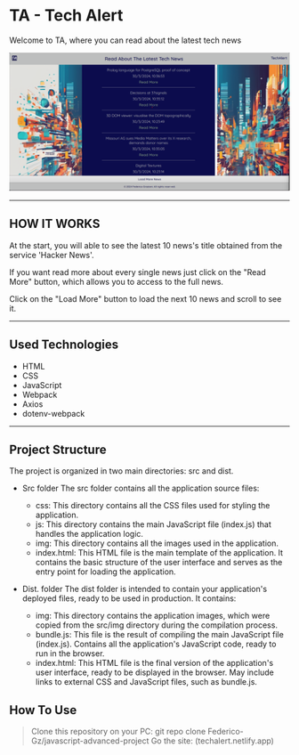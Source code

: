 # TA - Tech Alert

Welcome to TA, where you can read about the latest tech news

![schermata di gioco](src/img/app-screen.png)

---

## HOW IT WORKS

At the start, you will able to see the latest 10 news's title obtained from the service 'Hacker News'.

If you want read more about every single news just click on the "Read More" button, which allows you to access to the full news.

Click on the "Load More" button to load the next 10 news and scroll to see it.

---

## Used Technologies

- HTML
- CSS
- JavaScript
- Webpack
- Axios
- dotenv-webpack

---

## Project Structure

The project is organized in two main directories: src and dist.

- Src folder
    The src folder contains all the application source files:

    - css: This directory contains all the CSS files used for styling the application.
    - js: This directory contains the main JavaScript file (index.js) that handles the application logic.
    - img: This directory contains all the images used in the application.
    - index.html: This HTML file is the main template of the application. It contains the   basic structure of the user interface and serves as the entry point for loading the application.

- Dist. folder
    The dist folder is intended to contain your application's deployed files, ready to be used in production. It contains:

    - img: This directory contains the application images, which were copied from the src/img directory during the compilation process.
    - bundle.js: This file is the result of compiling the main JavaScript file (index.js). Contains all the application's JavaScript code, ready to run in the browser.
    - index.html: This HTML file is the final version of the application's user interface, ready to be displayed in the browser. May include links to external CSS and JavaScript files, such as bundle.js.

## How To Use

> Clone this repository on your PC:
  git repo clone Federico-Gz/javascript-advanced-project
> Go the site: (techalert.netlify.app)
  